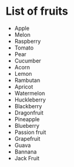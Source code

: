 # List of fruits

* Apple
* Melon
* Raspberry
* Tomato
* Pear
* Cucumber
* Acorn
* Lemon
* Rambutan
* Apricot
* Watermelon
* Huckleberry
* Blackberry
* Dragonfruit
* Pineapple
* Blueberry
* Passion fruit
* Grapefruit
* Guava
* Bannana
* Jack Fruit
